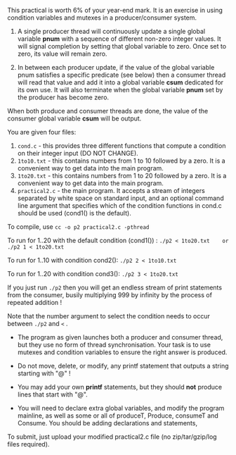 This practical is worth 6% of your year-end mark.  It is an exercise in using condition variables and mutexes in a producer/consumer system. 

1. A single producer thread will continuously update a single global variable **pnum** with a sequence of different non-zero integer values. It will signal completion by setting that global variable to zero. Once set to zero, its value will remain zero.

2. In between each producer update, if the value of the global variable pnum satisfies a specific predicate (see below) then a consumer thread will read that value and add it into a global variable **csum** dedicated for its own use. It will also terminate when the global variable **pnum** set by the producer has become zero.

When both produce and consumer threads are done, the value of the consumer global variable **csum** will be output.

You are given four files:

1. `cond.c` - this provides three different functions that compute a condition on their integer input (DO NOT CHANGE).
2. `1to10.txt` - this contains numbers from 1 to 10 followed by a zero. It is a convenient way to get data into the main program.
3. `1to20.txt` - this contains numbers from 1 to 20 followed by a zero. It is a convenient way to get data into the main program.
4. `practical2.c` - the main program. It accepts a stream of integers separated by white space on standard input, and an optional command line argument that specifies which of the condition functions in cond.c should be used (cond1() is the default).

To compile, use `cc -o p2 practical2.c -pthread`

To run for 1..20 with the default condition (cond1()) :          `./p2 < 1to20.txt    or      ./p2 1 < 1to20.txt`

To run for 1..10 with  condition cond2():                             `./p2 2 < 1to10.txt`

To run for 1..20 with condition cond3():                              `./p2 3 < 1to20.txt`

If you just run `./p2` then you will get an endless stream of print statements from the consumer, busily multiplying 999 by infinity by the process of repeated addition !

Note that the number argument to select the condition needs to occur between `./p2` and `<` .

- The program as given launches both a producer and consumer thread, but they use no form of thread synchronisation. Your task is to use mutexes and condition variables to ensure the right answer is produced.

- Do not move, delete, or modify, any printf statement that outputs a string starting with "@" !

- You may add your own **printf** statements, but they should **not** produce lines that start with "@".

- You will need to declare extra global variables, and modify the program mainline, as well as some or all of  produceT, Produce, consumeT and Consume. You should be adding declarations and statements,

To submit, just upload your modified practical2.c file (no zip/tar/gzip/log files required).

